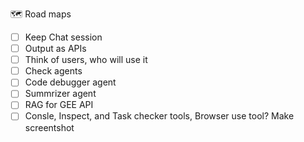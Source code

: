 🗺️ Road maps

- [ ] Keep Chat session
- [ ] Output as APIs
- [ ] Think of users, who will use it
- [ ] Check agents 
- [ ] Code debugger agent
- [ ] Summrizer agent
- [ ] RAG for GEE API
- [ ] Consle, Inspect, and Task checker tools, Browser use tool? Make screentshot 